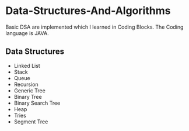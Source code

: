 # Data-Structures-And-Algorithms
Basic DSA are implemented which I learned in Coding Blocks.
The Coding language is JAVA.

## Data Structures
* Linked List
* Stack
* Queue
* Recursion
* Generic Tree
* Binary Tree
* Binary Search Tree
* Heap
* Tries
* Segment Tree
